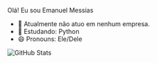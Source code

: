 Olá! Eu sou Emanuel Messias 

- 🔭 Atualmente não atuo em nenhum empresa.
- 🌱 Estudando: Python
- 😄 Pronouns: Ele/Dele

![GitHub Stats](https://github-readme-stats.vercel.app/api?username=SiManu&theme=radical)
